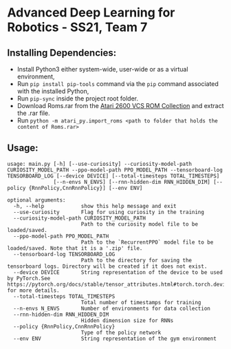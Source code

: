 # Advanced Deep Learning for Robotics - SS21, Team 7

<!-- TODO: Fill the readme with project details. -->

## **Installing Dependencies:**
* Install Python3 either system-wide, user-wide or as a virtual environment,
* Run `pip install pip-tools` command via the `pip` command associated with the installed Python,
* Run `pip-sync` inside the project root folder.
* Download Roms.rar from the [Atari 2600 VCS ROM Collection](http://www.atarimania.com/roms/Roms.rar) and extract the .rar file.
* Run `python -m atari_py.import_roms <path to folder that holds the content of Roms.rar>`

## **Usage:**
    usage: main.py [-h] [--use-curiosity] --curiosity-model-path CURIOSITY_MODEL_PATH --ppo-model-path PPO_MODEL_PATH --tensorboard-log TENSORBOARD_LOG [--device DEVICE] [--total-timesteps TOTAL_TIMESTEPS]
                   [--n-envs N_ENVS] [--rnn-hidden-dim RNN_HIDDEN_DIM] [--policy {RnnPolicy,CnnRnnPolicy}] [--env ENV]
    
    optional arguments:
      -h, --help            show this help message and exit
      --use-curiosity       Flag for using curiosity in the training
      --curiosity-model-path CURIOSITY_MODEL_PATH
                            Path to the curiosity model file to be loaded/saved.
      --ppo-model-path PPO_MODEL_PATH
                            Path to the `RecurrentPPO` model file to be loaded/saved. Note that it is a '.zip' file.
      --tensorboard-log TENSORBOARD_LOG
                            Path to the directory for saving the tensorboard logs. Directory will be created if it does not exist.
      --device DEVICE       String representation of the device to be used by PyTorch.See https://pytorch.org/docs/stable/tensor_attributes.html#torch.torch.device for more details.
      --total-timesteps TOTAL_TIMESTEPS
                            Total number of timestamps for training
      --n-envs N_ENVS       Number of environments for data collection
      --rnn-hidden-dim RNN_HIDDEN_DIM
                            Hidden dimension size for RNNs
      --policy {RnnPolicy,CnnRnnPolicy}
                            Type of the policy network
      --env ENV             String representation of the gym environment

